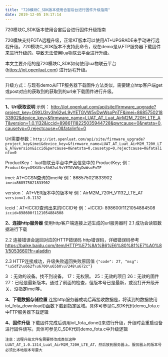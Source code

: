 ```yaml
---
title: "720模块C_SDK版本使用合宙后台进行固件升级指南"
date: 2019-12-05 19:17:14
---
```


720模块C_SDK版本使用合宙后台进行固件升级指南

720模块支持FOTA远程升级，正常AT版本可以使用AT+UPGRADE来手动进行远程升级。720模块C_SDK版本不支持此命令，现在demo是从FTP服务器下载固件来进行升级的。导致无法使用lua物联云平台进行升级。

本文主要介绍的是720模块C_SDK如何使用lua物联云平台(https://iot.openluat.com) 进行远程升级。


------------


升级方式：与现有demo从FTP服务器下载固件方法类似，需要建立http客户端get或post对应的获取到的获取到的url来下载固件进行升级。

------------


**1、Url获取说明**
示例：
http://iot.openluat.com/api/site/firmware_upgrade?project_key=O9XU3rv3h62wL9vYETGVW5yDwWsoPnTF&imei=868575021833902&device_key=&firmware_name=LUAT_AT_Luat_AirM2M_720H_LTE_AT&version=1.0.1132&iccid=89861118225035944728&pwrcause=0&netsta=0,causetyp=0,rejectcause=0&fatalinfo=0


Url需要参数：`http://iot.openluat.com/api/site/firmware_upgrade?project_key&imei&device_key=&firmware_name=LUAT_AT_Luat_AirM2M_720H_LTE_AT&version&iccid&pwrcause=0&netsta=0,causetyp=0,rejectcause=0&fatalinfo=0`


ProductKey： luat物联云平台中产品信息中的 ProductKey;
例：`ProductKey=O9XU3rv3h62wL9vYETGVW5yDwWsoPnTF`

imei: AT+CGSN查询的imei号
例：868575021833902
`	imei=868575021833902`

version： AT+VER版本中的版本号
例：AirM2M_720H_V1132_LTE_AT
`	version=1.0.1132`

iccid：AT+ICCID查询出来的ICCID号
例：+ICCID: 898600f1121054884508
`iccid=898600f1121054884508`


**2、连接http服务器**
使用http客户端连接上述生成的url服务器时
2.1  成功会读取数据进行下载

2.2  连接错误会返回对应的HTTP错误码
http错误码，详细错误码参考 https://baike.baidu.com/item/HTTP%E7%8A%B6%E6%80%81%E7%A0%81/5053660?fr=aladdin

2.3  HTTP连接成功，升级失败返回失败原因值
`{"code": 27, "msg": "\u5df2\u662f\u6700\u65b0\u7248\u672c"}`

3 ：无效的设备。找不到设备。
17：无权限。
25：无效的项目
26：无效的固件
27：已经是最新版本。通过了前面的检查，但版本号已是最新，或没打开升级开关、没指定imei等。

**3、下载数据存储位置**
连接http服务器成功后再接收数据是，将读到的数据使用iot_fota_download()函数下载到指定区域。具体可参见C_SDK代码demo_fota.c中FTP服务器下载逻辑


**4、固件升级**
下载固件完成后调用iot_fota_done()来进行升级，升级时会重启设备进行固件烧写。具体可参见C_SDK代码demo_fota.c中升级逻辑

`注意：远程升级文件名需要修改成类似这种LUAT_AT_1.0.1314_Luat_AirM2M_720H_LTE_AT，然后放到服务器上。服务器上的版本号必须比本地版本号要大`
